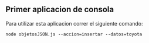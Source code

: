 ## Primer aplicacion de consola

Para utilizar esta aplicacion correr el siguiente comando:

``
node objetosJSON.js --accion=insertar --datos=toyota
``